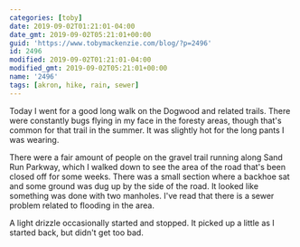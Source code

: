 ```yaml
---
categories: [toby]
date: 2019-09-02T01:21:01-04:00
date_gmt: 2019-09-02T05:21:01+00:00
guid: 'https://www.tobymackenzie.com/blog/?p=2496'
id: 2496
modified: 2019-09-02T01:21:01-04:00
modified_gmt: 2019-09-02T05:21:01+00:00
name: '2496'
tags: [akron, hike, rain, sewer]
---
```


Today I went for a good long walk on the Dogwood and related trails.<!--more-->  There were constantly bugs flying in my face in the foresty areas, though that's common for that trail in the summer.  It was slightly hot for the long pants I was wearing.

There were a fair amount of people on the gravel trail running along Sand Run Parkway, which I walked down to see the area of the road that's been closed off for some weeks.  There was a small section where a backhoe sat and some ground was dug up by the side of the road.  It looked like something was done with two manholes.  I've read that there is a sewer problem related to flooding in the area.

A light drizzle occasionally started and stopped.  It picked up a little as I started back, but didn't get too bad.

